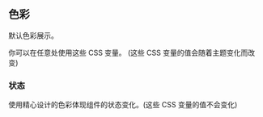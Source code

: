## 色彩

默认色彩展示。

<ex-code name="ex-color-primary" hidden-code />

你可以在任意处使用这些 CSS 变量。 (这些 CSS 变量的值会随着主题变化而改变)

</ex-code>

<zi-spacer :y="3"></zi-spacer>

### 状态

使用精心设计的色彩体现组件的状态变化。(这些 CSS 变量的值不会变化)

<div style="margin-bottom: -30px;"></div>

<ex-code name="ex-color-success" hidden-code />
</ex-code>

<ex-code name="ex-color-error" hidden-code />
</ex-code>

<ex-code name="ex-color-warning" hidden-code />
</ex-code>

<ex-code name="ex-color-highlight" hidden-code />
</ex-code>

